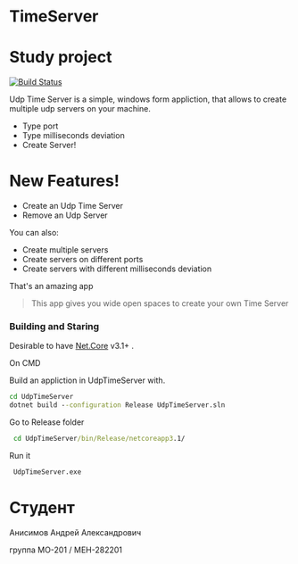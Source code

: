 # TimeServer

# Study project

[![Build Status](https://travis-ci.org/joemccann/dillinger.svg?branch=master)](https://travis-ci.org/joemccann/dillinger)

Udp Time Server  is a simple, windows form appliction, that allows to create multiple udp servers on your machine.

  - Type port
  - Type milliseconds deviation 
  - Create Server!

# New Features!

  - Сreate an Udp Time Server 
  - Remove an Udp Server

You can also:
  - Create multiple servers
  - Create servers on different ports
  - Create servers with different milliseconds deviation 

That's an amazing app

> This app gives you wide open spaces
> to create your own Time Server




### Building and Staring

Desirable to have [Net.Core](https://dotnet.microsoft.com/download/dotnet-core/3.1) v3.1+ .

On CMD

Build an appliction in UdpTimeServer with.

```cmd
cd UdpTimeServer
dotnet build --configuration Release UdpTimeServer.sln
```

Go to Release folder

```cmd
 cd UdpTimeServer/bin/Release/netcoreapp3.1/
```
Run it
```cmd
 UdpTimeServer.exe
```

# Студент
Анисимов Андрей Александрович 

группа МО-201 / МЕН-282201
